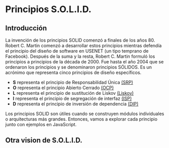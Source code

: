 # Principios S.O.L.I.D.

## Introducción

La invención de los principios SOLID comenzó a finales de los años 80. Robert C. Martin comenzó a desarrollar estos principios mientras defendía el principio del diseño de software en USENET (un tipo temprano de Facebook). Después de la suma y la resta, Robert C. Martin formuló los principios a principios de la década de 2000. Fue hasta el año 2004 que se ordenaron los principios y se denominaron principios SÓLIDOS. Es un acrónimo que representa cinco principios de diseño específicos.

- **S** representa el principio de Responsabilidad Única [(SRP)](https://github.com/VictorHugoAguilar/javascript-design-patterns/blob/main/solid/SRP.md)	
- **O** representa el principio Abierto Cerrado [(OCP)](https://github.com/VictorHugoAguilar/javascript-design-patterns/blob/main/solid/OCP.md)
- **L** representa el principio de sustitución de Liskov [(Liskov)](https://github.com/VictorHugoAguilar/javascript-design-patterns/blob/main/solid/LISKOV.md)
- **I** representa el principio de segregación de interfaz [(ISP)](https://github.com/VictorHugoAguilar/javascript-design-patterns/blob/main/solid/ISP.md)
- **D** representa el principio de inversión de dependencia [(DIP)](https://github.com/VictorHugoAguilar/javascript-design-patterns/blob/main/solid/DIP.md)

Los principios SOLID son útiles cuando se construyen módulos individuales o arquitecturas más grandes. Entonces, vamos a explorar cada principio junto con ejemplos en JavaScript.

## Otra vision de S.O.L.I.D.
